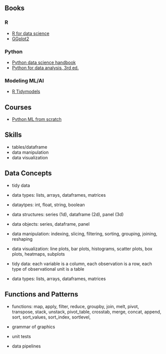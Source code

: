 
## Books

### R
- [R for data science](https://r4ds.hadley.nz/)
- [GGplot2](https://ggplot2-book.org/)

### Python

- [Python data science handbook](https://jakevdp.github.io/PythonDataScienceHandbook/)
- [Python for data analysis, 3rd ed.](https://wesmckinney.com/book/)

### Modeling ML/AI

- [R Tidymodels](https://www.tidymodels.org/books/)


## Courses
- [Python ML from scratch](https://github.com/eriklindernoren/ML-From-Scratch)

## Skills

- tables/dataframe
- data manipulation
- data visualization


## Data Concepts

- tidy data

- data types: lists,  arrays, dataframes, matrices
- dataytpes: int, float, string, boolean
- data structures: series (1d), dataframe (2d), panel (3d)
- data objects: series, dataframe, panel

- data manipulation: indexing, slicing, filtering, sorting, grouping, joining, reshaping

- data visualization: line plots, bar plots, histograms, scatter plots, box plots, heatmaps, subplots

- tidy data: each variable is a column, each observation is a row, each type of observational unit is a table

- data types: lists,  arrays, dataframes, matrices


## Functions and Patterns

- functions: map, apply, filter, reduce, groupby, join, melt, pivot, transpose, stack, unstack, pivot_table, crosstab, merge, concat, append, sort, sort_values, sort_index, sortlevel,

- grammar of graphics

- unit tests

- data pipelines



